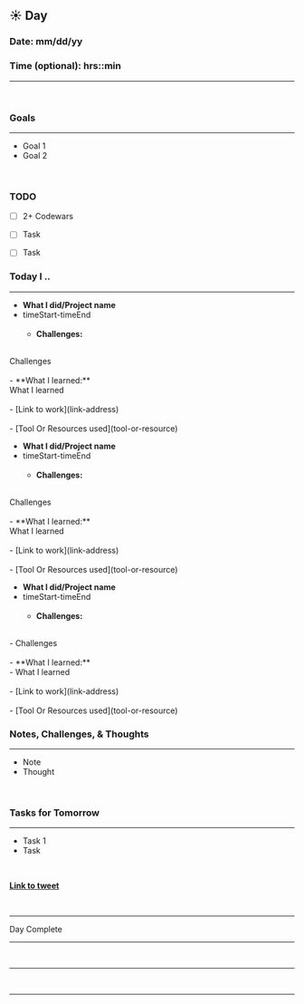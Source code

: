 
## :sunny: **Day**

### Date: mm/dd/yy

### Time (optional): hrs::min

<hr>

<br>

### **Goals**

<hr>

- Goal  1
- Goal 2

<br>

### **TODO**

- [ ] 2+ Codewars
- [ ] Task
- [ ] Task


### **Today I ..**

<hr>

- **What I did/Project name** 
-  timeStart-timeEnd
<br><br>
    - **Challenges:** 
<br>
Challenges
<br><br>
    - **What I learned:** 
<br>
What I learned
<br><br>
    - [Link to work](link-address)
<br><br> 
    - [Tool Or Resources used](tool-or-resource)

<br>

- **What I did/Project name** 
-  timeStart-timeEnd
<br><br>
    - **Challenges:** 
<br>
Challenges
<br><br>
    - **What I learned:** 
<br>
What I learned
<br><br>
    - [Link to work](link-address)
<br><br> 
    - [Tool Or Resources used](tool-or-resource)

<br>

- **What I did/Project name** 
-  timeStart-timeEnd
<br><br>
    - **Challenges:** 
<br>
        - Challenges
<br><br>
    - **What I learned:** 
<br>
        - What I learned
<br><br>
    - [Link to work](link-address)
<br><br> 
    - [Tool Or Resources used](tool-or-resource)

### **Notes, Challenges, & Thoughts**

<hr>

- Note
- Thought

<br>

### **Tasks for Tomorrow**

<hr>

-  Task 1
- Task 

<br>

**[Link to tweet]()**

<br>
<hr>Day Complete<hr>
<br><hr><br><hr>